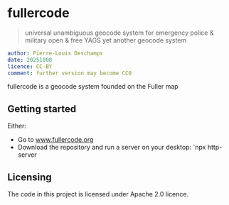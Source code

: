 # fullercode
> universal unambiguous geocode system
> for emergency police & military
> open & free
> YAGS yet another geocode system

```yaml
author: Pierre-Louis Deschamps
date: 20251008
licence: CC-BY
comment: further version may become CC0
```

fullercode is a geocode system founded on the Fuller map

## Getting started
Either:
- Go to www.fullercode.org
- Download the repository and run a server on your desktop: `npx http-server

## Licensing
The code in this project is licensed under Apache 2.0 licence.
